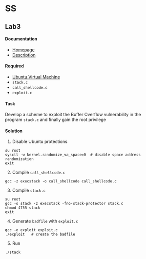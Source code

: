 
# SS

## Lab3

#### Documentation
* [Homepage](http://www.cis.syr.edu/~wedu/seed/Labs_12.04/Software/Buffer_Overflow/)
* [Description](http://www.cis.syr.edu/~wedu/seed/Labs_12.04/Software/Buffer_Overflow/Buffer_Overflow.pdf)

#### Required
* [Ubuntu Virtual Machine](http://www.cis.syr.edu/~wedu/SEEDUbuntu12.04.zip)
* `stack.c`
* `call_shellcode.c`
* `exploit.c`

#### Task
Develop a scheme to exploit the Buffer Overflow vulnerability in the program `stack.c` and finally gain the root privilege

#### Solution

1. Disable Ubuntu protections
```
su root
sysctl -w kernel.randomize_va_space=0  # disable space address randomization
exit
```

2. Compile `call_shellcode.c` 
```
gcc -z execstack -o call_shellcode call_shellcode.c
```

3. Compile `stack.c`
```
su root
gcc -o stack -z execstack -fno-stack-protector stack.c
chmod 4755 stack
exit
```

4. Generate `badfile` with `exploit.c`
```
gcc -o exploit exploit.c
./exploit   # create the badfile
```

5. Run
```
./stack
```
